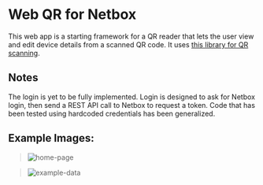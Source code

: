 # Web QR for Netbox
This web app is a starting framework for a QR reader that lets the user view and edit device details from a scanned QR code. It uses [this library for QR scanning](https://github.com/mebjas/html5-qrcode).

## Notes
The login is yet to be fully implemented. Login is designed to ask for Netbox login, then send a REST API call to Netbox to request a token. Code that has been tested using hardcoded credentials has been generalized.

## Example Images:

>![home-page](https://i.imgur.com/C56neQi.png)

>![example-data](https://i.imgur.com/O6MZsde.png)
